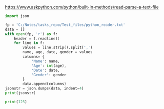 https://www.askpython.com/python/built-in-methods/read-parse-a-text-file

```python
import json

fp = 'C:/Notes/tasks_repo/Test_files/python_reader.txt'
data = []
with open(fp, 'r') as f:
    header = f.readline()
    for line in f:
        values = line.strip().split(',')
        name, age, date, gender = values
        columns= {
            'Name': name,
            'Age': int(age),
            'Date': date,
            'Gender': gender
        }
        data.append(columns)
jsonstr = json.dumps(data, indent=4)
print(jsonstr)
```

```python
print(123)
```